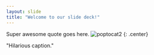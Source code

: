 ```yaml
---
layout: slide
title: "Welcome to our slide deck!"
---
```

Super awesome quote goes here.
![poptocat2](https://octodex.github.com/images/poptocat_v2.png)
{: .center}

"Hilarious caption."
